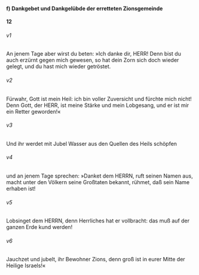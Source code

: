 #### f) Dankgebet und Dankgelübde der erretteten Zionsgemeinde

__12__

###### v1
An jenem Tage aber wirst du beten: »Ich danke dir, HERR! Denn bist du auch erzürnt gegen mich gewesen, so hat dein Zorn sich doch wieder gelegt, und du hast mich wieder getröstet.

###### v2
Fürwahr, Gott ist mein Heil: ich bin voller Zuversicht und fürchte mich nicht! Denn Gott, der HERR, ist meine Stärke und mein Lobgesang, und er ist mir ein Retter geworden!«


###### v3
Und ihr werdet mit Jubel Wasser aus den Quellen des Heils schöpfen

###### v4
und an jenem Tage sprechen: »Danket dem HERRN, ruft seinen Namen aus, macht unter den Völkern seine Großtaten bekannt, rühmet, daß sein Name erhaben ist!

###### v5
Lobsinget dem HERRN, denn Herrliches hat er vollbracht: das muß auf der ganzen Erde kund werden!

###### v6
Jauchzet und jubelt, ihr Bewohner Zions, denn groß ist in eurer Mitte der Heilige Israels!«
